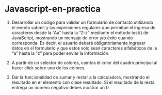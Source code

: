 # Javascript-en-practica

1. Desarrollar un código para validar un formulario de contacto utilizando el evento
submit y las expresiones regulares que permitan el ingreso de caracteres desde la “Aa” hasta la “Z-z” mediante el método test() de JavaScript, mostrando un mensaje de
error y/o éxito cuando corresponda. Es decir, el usuario deberá obligatoriamente
ingresar datos en el formulario y que estos solo sean caracteres alfabéticos de la “a”
hasta la “z” para poder enviar la información.

2. A partir de un selector de colores, cambia el color del cuadro principal al hacer click
sobre uno de los colores.

3. Dar la funcionalidad de sumar y restar a la calculadora, mostrando el resultado en el
elemento con clase resultado. Si el resultado de la resta entrega un número negativo
debes mostrar un 0